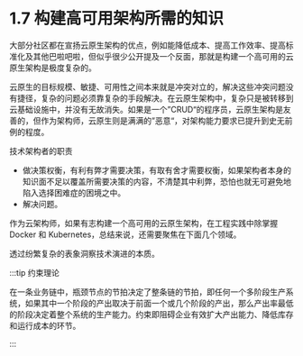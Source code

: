 # 1.7 构建高可用架构所需的知识

大部分社区都在宣扬云原生架构的优点，例如能降低成本、提高工作效率、提高标准化及其他巴啦吧啦，但似乎很少公开提及一个反面，那就是构建一个高可用的云原生架构是极度复杂的。

云原生的目标规模、敏捷、可用性之间本来就是冲突对立的，解决这些冲突问题没有捷径，复杂的问题必须靠复杂的手段解决。在云原生架构中，复杂只是被转移到云基础设施中，并没有无故消失。如果是一个”CRUD“的程序员，云原生架构是友善的，但作为架构师，云原生则是满满的”恶意“，对架构能力要求已提升到史无前例的程度。



技术架构者的职责
- 做决策权衡，有利有弊才需要决策，有取有舍才需要权衡，如果架构者本身的知识面不足以覆盖所需要决策的内容，不清楚其中利弊，恐怕也就无可避免地陷入选择困难症的困境之中。
- 解决问题。


作为云架构师，如果有志构建一个高可用的云原生架构，在工程实践中除掌握 Docker 和 Kubernetes，总结来说，还需要聚焦在下面几个领域。


透过纷繁复杂的表象洞察技术演进的本质。

:::tip 约束理论

在一条业务链中，瓶颈节点的节拍决定了整条链的节拍，即任何一个多阶段生产系统，如果其中一个阶段的产出取决于前面一个或几个阶段的产出，那么产出率最低的阶段决定着整个系统的生产能力。约束即阻碍企业有效扩大产出能力、降低库存和运行成本的环节。

:::